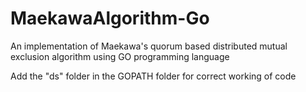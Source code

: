 # MaekawaAlgorithm-Go
An implementation of Maekawa's quorum based distributed mutual exclusion algorithm using GO programming language

Add the "ds" folder in the GOPATH folder for correct working of code